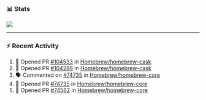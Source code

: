 ### :bar_chart: Stats

<a href="#">
  <img align="center" src="https://github-readme-stats.vercel.app/api?username=tuzi3040&show_icons=true&theme=dark" />
</a>

---

### :zap: Recent Activity

<!--START_SECTION:activity-->
1. 💪 Opened PR [#104533](https://github.com/Homebrew/homebrew-cask/pull/104533) in [Homebrew/homebrew-cask](https://github.com/Homebrew/homebrew-cask)
2. 💪 Opened PR [#104286](https://github.com/Homebrew/homebrew-cask/pull/104286) in [Homebrew/homebrew-cask](https://github.com/Homebrew/homebrew-cask)
3. 🗣 Commented on [#74735](https://github.com/Homebrew/homebrew-core/issues/74735) in [Homebrew/homebrew-core](https://github.com/Homebrew/homebrew-core)
4. 💪 Opened PR [#74735](https://github.com/Homebrew/homebrew-core/pull/74735) in [Homebrew/homebrew-core](https://github.com/Homebrew/homebrew-core)
5. 💪 Opened PR [#74562](https://github.com/Homebrew/homebrew-core/pull/74562) in [Homebrew/homebrew-core](https://github.com/Homebrew/homebrew-core)
<!--END_SECTION:activity-->
